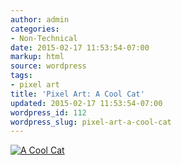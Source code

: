 ```yaml
---
author: admin
categories:
- Non-Technical
date: 2015-02-17 11:53:54-07:00
markup: html
source: wordpress
tags:
- pixel art
title: 'Pixel Art: A Cool Cat'
updated: 2015-02-17 11:53:54-07:00
wordpress_id: 112
wordpress_slug: pixel-art-a-cool-cat
---
```

[![A Cool Cat](https://blog.za3k.com/wp-content/uploads/2015/02/Screen-Shot-2015-02-03-at-9.16.08-PM-300x177.png)](https://blog.za3k.com/wp-content/uploads/2015/02/Screen-Shot-2015-02-03-at-9.16.08-PM.png)
